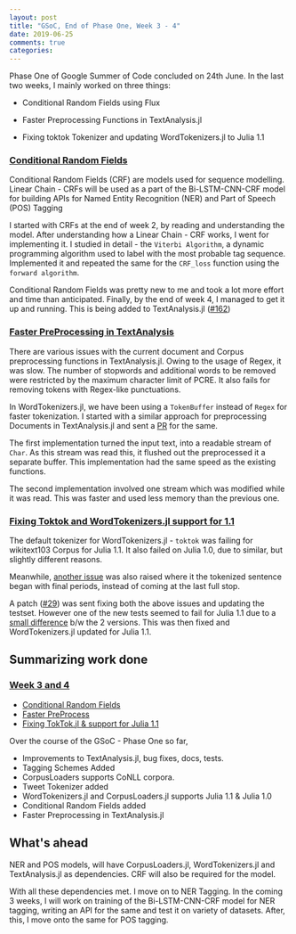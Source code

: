 ```yaml
---
layout: post
title: "GSoC, End of Phase One, Week 3 - 4"
date: 2019-06-25
comments: true
categories:
---
```

Phase One of Google Summer of Code concluded on 24th June.
In the last two weeks, I mainly worked on three things:

* Conditional Random Fields using Flux

* Faster Preprocessing Functions in TextAnalysis.jl

* Fixing toktok Tokenizer and updating WordTokenizers.jl to Julia 1.1

### <u> Conditional Random Fields </u>

Conditional Random Fields (CRF) are models used for sequence modelling.
Linear Chain - CRFs will be used as a part of the Bi-LSTM-CNN-CRF model for building APIs for  Named Entity Recognition (NER) and Part of Speech (POS) Tagging

I started with CRFs at the end of week 2, by reading and understanding the model.
After understanding how a Linear Chain - CRF works, I went for implementing it.
I studied in detail - the `Viterbi Algorithm`, a dynamic programming algorithm
used to label with the most probable tag sequence.
Implemented it and repeated the same for the `CRF_loss` function using the `forward algorithm`.

Conditional Random Fields was pretty new to me and
took a lot more effort and time than anticipated.
Finally, by the end of week 4, I managed to get it up and running.
This is being added to TextAnalysis.jl ([#162](https://github.com/JuliaText/TextAnalysis.jl/pull/162))

### <u> Faster PreProcessing in TextAnalysis </u>

There are various issues with the current document and Corpus preprocessing functions in TextAnalysis.jl.
Owing to the usage of Regex, it was slow.
The number of stopwords and additional words to be removed were restricted by the maximum character limit of PCRE.
It also fails for removing tokens with Regex-like punctuations.

In WordTokenizers.jl, we have been using a `TokenBuffer` instead of `Regex` for faster tokenization.
I started with a similar approach for preprocessing Documents in TextAnalysis.jl and sent a [PR](https://github.com/JuliaText/TextAnalysis.jl/pull/163) for the same.

The first implementation turned the input text, into a readable stream of `Char`.
As this stream was read this, it flushed out the preprocessed it a separate buffer.
This implementation had the same speed as the existing functions.

The second implementation involved one stream which was modified while it was read.
This was faster and used less memory than the previous one.

### <u> Fixing Toktok and WordTokenizers.jl support for 1.1 </u>

The default tokenizer for WordTokenizers.jl -
`toktok` was failing for wikitext103 Corpus for Julia 1.1.
It also failed on Julia 1.0, due to similar, but slightly different reasons.

Meanwhile, [another issue](https://github.com/JuliaText/WordTokenizers.jl/issues/28) was also raised where it the tokenized sentence began with final periods, instead of coming at the last full stop.

A patch ([#29](https://github.com/JuliaText/WordTokenizers.jl/pull/29)) was sent fixing both the above issues and updating the testset.
However one of the new tests seemed to fail for Julia 1.1 due to a [small difference](https://github.com/JuliaText/WordTokenizers.jl/pull/29#issuecomment-504311770) b/w the 2 versions.
This was then fixed and WordTokenizers.jl updated for Julia 1.1.

## Summarizing work done

### <u> Week 3 and 4 </u>

- [Conditional Random Fields](https://github.com/JuliaText/TextAnalysis.jl/pull/163)
- [Faster PreProcess](https://github.com/JuliaText/TextAnalysis.jl/pull/163)
- [Fixing TokTok.jl & support for Julia 1.1](https://github.com/JuliaText/WordTokenizers.jl/pull/29)

Over the course of the GSoC - Phase One so far,

- Improvements to TextAnalysis.jl, bug fixes, docs, tests.
- Tagging Schemes Added
- CorpusLoaders supports CoNLL corpora.
- Tweet Tokenizer added
- WordTokenizers.jl and CorpusLoaders.jl supports Julia 1.1 & Julia 1.0
- Conditional Random Fields added
- Faster Preprocessing in TextAnalysis.jl

## What's ahead
NER and POS models, will have CorpusLoaders.jl, WordTokenizers.jl and TextAnalysis.jl as dependencies.
CRF will also be required for the model.

With all these dependencies met. I move on to NER Tagging. In the coming 3 weeks, I will work on training of the Bi-LSTM-CNN-CRF model for NER tagging,
writing an API for the same and test it on variety of datasets.
After, this, I move onto the same for POS tagging.
